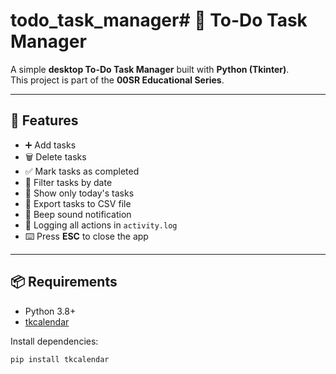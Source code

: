 # todo_task_manager# 📝 To-Do Task Manager

A simple **desktop To-Do Task Manager** built with **Python (Tkinter)**.  
This project is part of the **00SR Educational Series**.

---

## 🚀 Features

- ➕ Add tasks  
- 🗑️ Delete tasks  
- ✅ Mark tasks as completed  
- 📅 Filter tasks by date  
- 📆 Show only today's tasks  
- 📂 Export tasks to CSV file  
- 🔔 Beep sound notification  
- 📝 Logging all actions in `activity.log`  
- ⌨️ Press **ESC** to close the app  

---

## 📦 Requirements

- Python 3.8+  
- [tkcalendar](https://pypi.org/project/tkcalendar/)  

Install dependencies:

```bash
pip install tkcalendar
